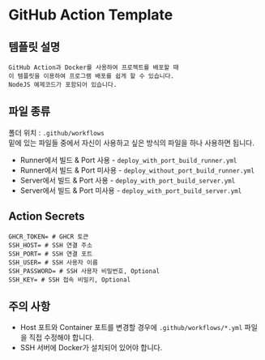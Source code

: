 # GitHub Action Template

## 템플릿 설명

```
GitHub Action과 Docker를 사용하여 프로젝트를 배포할 때
이 템플릿을 이용하여 프로그램 배포를 쉽게 할 수 있습니다.
NodeJS 예제코드가 포함되어 있습니다. 
```

## 파일 종류

폴더 위치 : `.github/workflows`<br>
밑에 있는 파일들 중에서 자신이 사용하고 싶은 방식의 파일을 하나 사용하면 됩니다.

- Runner에서 빌드 & Port 사용 - `deploy_with_port_build_runner.yml`
- Runner에서 빌드 & Port 미사용 - `deploy_without_port_build_runner.yml`
- Server에서 빌드 & Port 사용 - `deploy_with_port_build_server.yml`
- Server에서 빌드 & Port 미사용 - `deploy_with_port_build_server.yml`

## Action Secrets

```config
GHCR_TOKEN= # GHCR 토큰
SSH_HOST= # SSH 연결 주소
SSH_PORT= # SSH 연결 포트
SSH_USER= # SSH 사용자 이름
SSH_PASSWORD= # SSH 사용자 비밀번호, Optional
SSH_KEY= # SSH 접속 비밀키, Optional
```

## 주의 사항
- Host 포트와 Container 포트를 변경할 경우에 `.github/workflows/*.yml` 파일을 직접 수정해야 합니다.
- SSH 서버에 Docker가 설치되어 있어야 합니다.